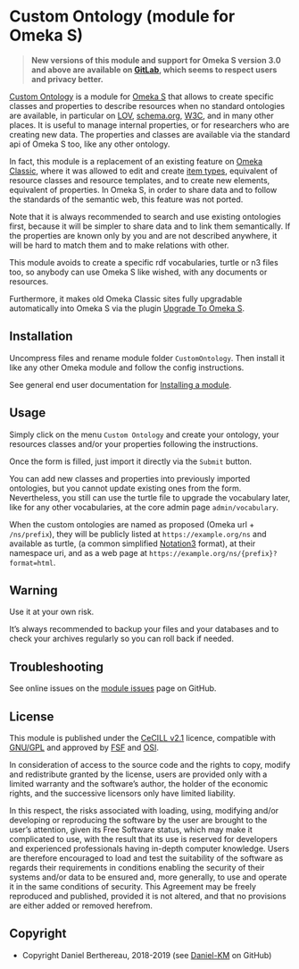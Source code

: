 Custom Ontology (module for Omeka S)
====================================

> __New versions of this module and support for Omeka S version 3.0 and above
> are available on [GitLab], which seems to respect users and privacy better.__

[Custom Ontology] is a module for [Omeka S] that allows to create specific
classes and properties to describe resources when no standard ontologies are
available, in particular on [LOV], [schema.org], [W3C], and in many other
places. It is useful to manage internal properties, or for researchers who are
creating new data. The properties and classes are available via the standard api
of Omeka S too, like any other ontology.

In fact, this module is a replacement of an existing feature on [Omeka Classic],
where it was allowed to edit and create [item types], equivalent of resource
classes and resource templates, and to create new elements, equivalent of
properties. In Omeka S, in order to share data and to follow the standards of
the semantic web, this feature was not ported.

Note that it is always recommended to search and use existing ontologies first,
because it will be simpler to share data and to link them semantically. If the
properties are known only by you and are not described anywhere, it will be hard
to match them and to make relations with other.

This module avoids to create a specific rdf vocabularies, turtle or n3 files
too, so anybody can use Omeka S like wished, with any documents or resources.

Furthermore, it makes old Omeka Classic sites fully upgradable automatically
into Omeka S via the plugin [Upgrade To Omeka S].


Installation
------------

Uncompress files and rename module folder `CustomOntology`. Then install it like
any other Omeka module and follow the config instructions.

See general end user documentation for [Installing a module].


Usage
-----

Simply click on the menu `Custom Ontology` and create your ontology, your
resources classes and/or your properties following the instructions.

Once the form is filled, just import it directly via the `Submit` button.

You can add new classes and properties into previously imported ontologies,
but you cannot update existing ones from the form. Nevertheless, you still can
use the turtle file to upgrade the vocabulary later, like for any other
vocabularies, at the core admin page `admin/vocabulary`.

When the custom ontologies are named as proposed (Omeka url + `/ns/prefix`),
they will be publicly listed at `https://example.org/ns` and available as
turtle, (a common simplified [Notation3] format), at their namespace uri, and as
a web page at `https://example.org/ns/{prefix}?format=html`.


Warning
-------

Use it at your own risk.

It’s always recommended to backup your files and your databases and to check
your archives regularly so you can roll back if needed.


Troubleshooting
---------------

See online issues on the [module issues] page on GitHub.


License
-------

This module is published under the [CeCILL v2.1] licence, compatible with
[GNU/GPL] and approved by [FSF] and [OSI].

In consideration of access to the source code and the rights to copy, modify and
redistribute granted by the license, users are provided only with a limited
warranty and the software’s author, the holder of the economic rights, and the
successive licensors only have limited liability.

In this respect, the risks associated with loading, using, modifying and/or
developing or reproducing the software by the user are brought to the user’s
attention, given its Free Software status, which may make it complicated to use,
with the result that its use is reserved for developers and experienced
professionals having in-depth computer knowledge. Users are therefore encouraged
to load and test the suitability of the software as regards their requirements
in conditions enabling the security of their systems and/or data to be ensured
and, more generally, to use and operate it in the same conditions of security.
This Agreement may be freely reproduced and published, provided it is not
altered, and that no provisions are either added or removed herefrom.


Copyright
---------

* Copyright Daniel Berthereau, 2018-2019 (see [Daniel-KM] on GitHub)


[Omeka S]: https://omeka.org/s
[Custom Ontology]: https://github.com/Daniel-KM/Omeka-S-module-CustomOntology
[LOV]: https://lov.okfn.org
[schema.org]: https://schema.org
[W3C]: https://w3c.org
[Omeka Classic]: https://omeka.org/classic
[item types]: https://omeka.org/classic/docs/Content/Item_Types
[Upgrade To Omeka S]: https://github.com/Daniel-KM/Omeka-S-module-UpgradeToOmekaS
[Installing a module]: https://omeka.org/s/docs/user-manual/modules/#installing-modules
[turtle]: https://wikipedia.org/wiki/Turtle_(syntax)
[Notation3]: https://wikipedia.org/wiki/Notation3
[module issues]: https://github.com/Daniel-KM/Omeka-S-module-CustomOntology/issues
[CeCILL v2.1]: https://www.cecill.info/licences/Licence_CeCILL_V2.1-en.html
[GNU/GPL]: https://www.gnu.org/licenses/gpl-3.0.html
[FSF]: https://www.fsf.org
[OSI]: http://opensource.org
[GitLab]: https://gitlab.com/Daniel-KM
[Daniel-KM]: https://github.com/Daniel-KM "Daniel Berthereau"
